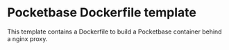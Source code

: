 # Pocketbase Dockerfile template

This template contains a Dockerfile to build a Pocketbase container behind a nginx
proxy.
